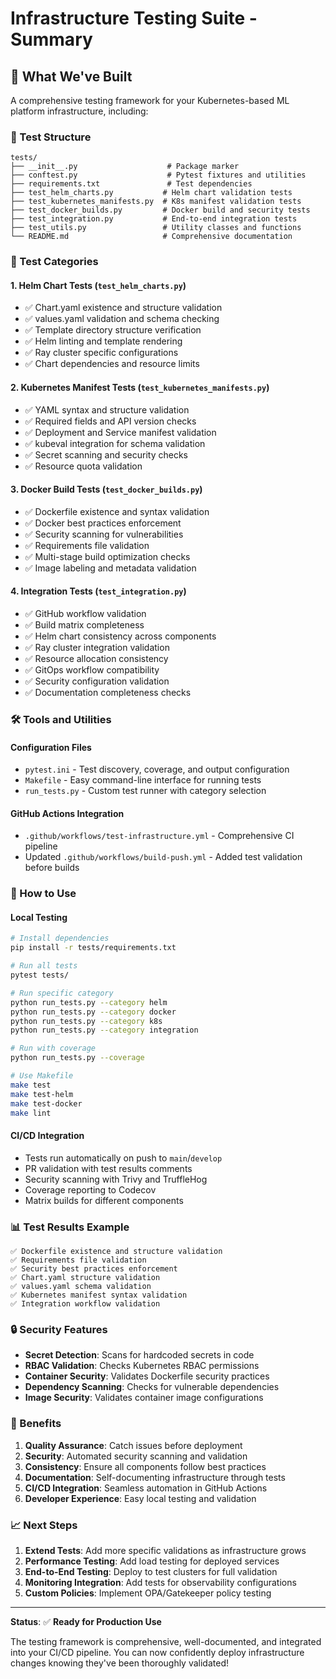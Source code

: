 # Infrastructure Testing Suite - Summary

## 🎯 What We've Built

A comprehensive testing framework for your Kubernetes-based ML platform infrastructure, including:

### 📁 Test Structure
```
tests/
├── __init__.py                    # Package marker
├── conftest.py                    # Pytest fixtures and utilities
├── requirements.txt               # Test dependencies
├── test_helm_charts.py           # Helm chart validation tests
├── test_kubernetes_manifests.py  # K8s manifest validation tests
├── test_docker_builds.py         # Docker build and security tests
├── test_integration.py           # End-to-end integration tests
├── test_utils.py                 # Utility classes and functions
└── README.md                     # Comprehensive documentation
```

### 🧪 Test Categories

#### 1. **Helm Chart Tests** (`test_helm_charts.py`)
- ✅ Chart.yaml existence and structure validation
- ✅ values.yaml validation and schema checking
- ✅ Template directory structure verification
- ✅ Helm linting and template rendering
- ✅ Ray cluster specific configurations
- ✅ Chart dependencies and resource limits

#### 2. **Kubernetes Manifest Tests** (`test_kubernetes_manifests.py`)
- ✅ YAML syntax and structure validation
- ✅ Required fields and API version checks
- ✅ Deployment and Service manifest validation
- ✅ kubeval integration for schema validation
- ✅ Secret scanning and security checks
- ✅ Resource quota validation

#### 3. **Docker Build Tests** (`test_docker_builds.py`)
- ✅ Dockerfile existence and syntax validation
- ✅ Docker best practices enforcement
- ✅ Security scanning for vulnerabilities
- ✅ Requirements file validation
- ✅ Multi-stage build optimization checks
- ✅ Image labeling and metadata validation

#### 4. **Integration Tests** (`test_integration.py`)
- ✅ GitHub workflow validation
- ✅ Build matrix completeness
- ✅ Helm chart consistency across components
- ✅ Ray cluster integration validation
- ✅ Resource allocation consistency
- ✅ GitOps workflow compatibility
- ✅ Security configuration validation
- ✅ Documentation completeness checks

### 🛠️ Tools and Utilities

#### Configuration Files
- `pytest.ini` - Test discovery, coverage, and output configuration
- `Makefile` - Easy command-line interface for running tests
- `run_tests.py` - Custom test runner with category selection

#### GitHub Actions Integration
- `.github/workflows/test-infrastructure.yml` - Comprehensive CI pipeline
- Updated `.github/workflows/build-push.yml` - Added test validation before builds

### 🚀 How to Use

#### Local Testing
```bash
# Install dependencies
pip install -r tests/requirements.txt

# Run all tests
pytest tests/

# Run specific category
python run_tests.py --category helm
python run_tests.py --category docker
python run_tests.py --category k8s
python run_tests.py --category integration

# Run with coverage
python run_tests.py --coverage

# Use Makefile
make test
make test-helm
make test-docker
make lint
```

#### CI/CD Integration
- Tests run automatically on push to `main`/`develop`
- PR validation with test results comments
- Security scanning with Trivy and TruffleHog
- Coverage reporting to Codecov
- Matrix builds for different components

### 📊 Test Results Example

```
✅ Dockerfile existence and structure validation
✅ Requirements file validation  
✅ Security best practices enforcement
✅ Chart.yaml structure validation
✅ values.yaml schema validation
✅ Kubernetes manifest syntax validation
✅ Integration workflow validation
```

### 🔒 Security Features

- **Secret Detection**: Scans for hardcoded secrets in code
- **RBAC Validation**: Checks Kubernetes RBAC permissions
- **Container Security**: Validates Dockerfile security practices
- **Dependency Scanning**: Checks for vulnerable dependencies
- **Image Security**: Validates container image configurations

### 🎉 Benefits

1. **Quality Assurance**: Catch issues before deployment
2. **Security**: Automated security scanning and validation
3. **Consistency**: Ensure all components follow best practices
4. **Documentation**: Self-documenting infrastructure through tests
5. **CI/CD Integration**: Seamless automation in GitHub Actions
6. **Developer Experience**: Easy local testing and validation

### 📈 Next Steps

1. **Extend Tests**: Add more specific validations as infrastructure grows
2. **Performance Testing**: Add load testing for deployed services
3. **End-to-End Testing**: Deploy to test clusters for full validation
4. **Monitoring Integration**: Add tests for observability configurations
5. **Custom Policies**: Implement OPA/Gatekeeper policy testing

---

**Status**: ✅ **Ready for Production Use**

The testing framework is comprehensive, well-documented, and integrated into your CI/CD pipeline. You can now confidently deploy infrastructure changes knowing they've been thoroughly validated!

